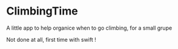 ClimbingTime
============

A little app to help organice when to go climbing, for a small grupe 

Not done at all, first time with swift ! 
